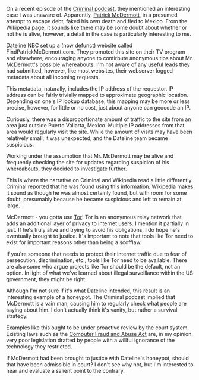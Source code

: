 On a recent episode of the [Criminal podcast](http://thisiscriminal.com/episode-61-vanish-2-17-2017/), they mentioned an interesting case I was unaware of.  Apparently, [Patrick McDermott](https://en.wikipedia.org/wiki/Patrick_McDermott), in a presumed attempt to escape debt, faked his own death and fled to Mexico.  From the Wikipedia page, it sounds like there may be some doubt about whether or not he is alive, however, a detail in the case is particularly interesting to me.

Dateline NBC set up a (now defunct) website called FindPatrickMcDermott.com.  They promoted this site on their TV program and elsewhere, encouraging anyone to contirbute anonymous tips about Mr. McDermott's possible whereabouts.  I'm not aware of any useful leads they had submitted, however, like most websites, their webserver logged metadata about all incoming requests.

This metadata, naturally, includes the IP address of the requestor.  IP address can be fairly trivially mapped to approximate geographic location.  Depending on one's IP lookup database, this mapping may be more or less precise, however, for little or no cost, just about anyone can geocode an IP.

Curiously, there was a disproportionate amount of traffic to the site from an area just outside Puerto Vallarta, Mexico.  Multiple IP addresses from that area would regularly visit the site.  While the amount of visits may have been relatively small, it was unexpected, and the Dateline team became suspicious.

Working under the assumption that Mr. McDermott may be alive and frequently checking the site for updates regarding suspicion of his whereabouts, they decided to investigate further.

This is where the narrative on Criminal and Wikipedia read a little differently.  Criminal reported that he was found using this information.  Wikipedia makes it sound as though he was almost certainly found, but with room for some doubt, presumably because he became suspicious and left to remain at large.

McDermott - you gotta use [Tor](https://www.torproject.org/)!  Tor is an anonymous relay network that adds an additional layer of privacy to internet users.  I mention it partially in jest.  If he's truly alive and trying to avoid his obligations, I do hope he's eventually brought to justice.  It's important to note that tools like Tor need to exist for important reasons other than being a scofflaw.

If you're someone that needs to protect their internet traffic due to fear of persecution, discrimination, etc., tools like Tor need to be available.  There are also some who argue projects like Tor should be the default, not an option.  In light of what we've learned about illegal surveillance within the US government, they might be right.

Although I'm not sure if it's what Dateline intended, this result is an interesting example of a honeypot.  The Criminal podcast implied that McDermott is a vain man, causing him to regularly check what people are saying about him.  I don't actually think it's vanity, but rather a survival strategy.

Examples like this ought to be under proactive review by the court system.  Existing laws such as the [Computer Fraud and Abuse Act](https://en.wikipedia.org/wiki/Computer_Fraud_and_Abuse_Act) are, in my opinion, very poor legislation drafted by people with a willful ignorance of the technology they restricted.

If McDermott had been brought to justice with Dateline's honeypot, should that have been admissible in court?  I don't see why not, but I'm interested to hear and evaluate a salient point to the contrary.
